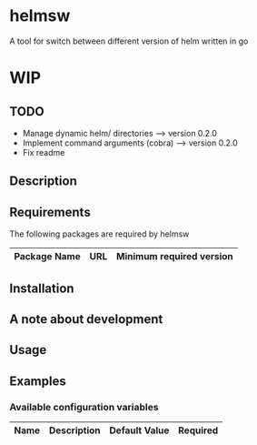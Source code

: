 # helmsw

A tool for switch between different version of helm written in go

# WIP

## TODO
- Manage dynamic helm/ directories --> version 0.2.0
- Implement command arguments (cobra) --> version 0.2.0
- Fix readme

## Description

## Requirements

The following packages are required by helmsw

| Package Name | URL | Minimum required version |
| ------------ | --- | ------------------------ |

## Installation

## A note about development

## Usage

## Examples

### Available configuration variables

| Name | Description | Default Value | Required |
| ---- | ----------- | ------------- | -------- |
